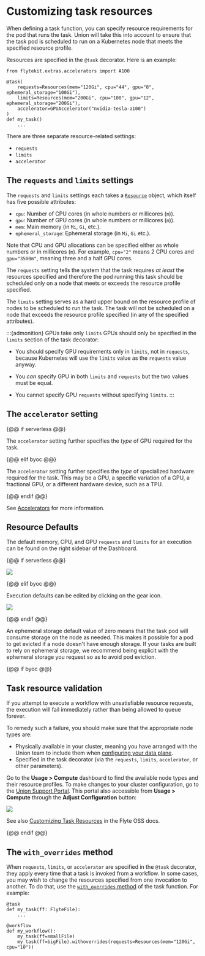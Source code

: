 # Customizing task resources

When defining a task function, you can specify resource requirements for the pod that runs the task.
Union will take this into account to ensure that the task pod is scheduled to run on a Kubernetes node that meets the specified resource profile.

Resources are specified in the `@task` decorator. Here is an example:

```{code-block} python
from flytekit.extras.accelerators import A100

@task(
    requests=Resources(mem="120Gi", cpu="44", gpu="8", ephemeral_storage="100Gi"),
    limits=Resources(mem="200Gi", cpu="100", gpu="12", ephemeral_storage="200Gi"),
    accelerator=GPUAccelerator("nvidia-tesla-a100")
)
def my_task()
    ...
```

There are three separate resource-related settings:

* `requests`
* `limits`
* `accelerator`

## The `requests` and `limits` settings

The `requests` and `limits` settings each takes a [`Resource`](https://docs.flyte.org/en/latest/api/flytekit/generated/flytekit.Resources.html#flytekit-resources) object, which itself has five possible attributes:

* `cpu`: Number of CPU cores (in whole numbers or millicores (`m`)).
* `gpu`: Number of GPU cores (in whole numbers or millicores (`m`)).
* `mem`: Main memory (in `Mi`, `Gi`, etc.).
* `ephemeral_storage`: Ephemeral storage (in `Mi`,  `Gi` etc.).

Note that CPU and GPU allocations can be specified either as whole numbers or in millicores (`m`). For example, `cpu="2"` means 2 CPU cores and `gpu="3500m"`, meaning three and a half GPU cores.

The `requests` setting tells the system that the task requires _at least_ the resources specified and therefore the pod running this task should be scheduled only on a node that meets or exceeds the resource profile specified.

The `limits` setting serves as a hard upper bound on the resource profile of nodes to be scheduled to run the task.
The task will not be scheduled on a node that exceeds the resource profile specified (in any of the specified attributes).

:::{admonition} GPUs take only `limits`
GPUs should only be specified in the `limits` section of the task decorator:

* You should specify GPU requirements only in `limits`, not in `requests`, because Kubernetes will use the `limits` value as the `requests` value anyway.

* You *can* specify GPU in both `limits` and `requests` but the two values must be equal.

* You cannot specify GPU `requests` without specifying `limits`.
:::

## The `accelerator` setting

{@@ if serverless @@}

The `accelerator` setting further specifies the *type* of GPU required for the task.

{@@ elif byoc @@}

The `accelerator` setting further specifies the *type* of specialized hardware required for the task.
This may be a GPU, a specific variation of a GPU, a fractional GPU, or a different hardware device, such as a TPU.

{@@ endif @@}

See [Accelerators](./accelerators) for more information.

## Resource Defaults

The default memory, CPU, and GPU `requests` and `limits` for an execution can be found on the right sidebar of the Dashboard.

{@@ if serverless @@}

![](/_static/images/serverless_execution_defaults.png)

{@@ elif byoc @@}

Execution defaults can be edited by clicking on the gear icon.

![](/_static/images/byoc_execution_defaults.png)

{@@ endif @@}

An ephemeral storage default value of zero means that the task pod will consume storage on the node as needed. 
This makes it possible for a pod to get evicted if a node doesn't have enough storage. If your tasks are built to rely on 
ephemeral storage, we recommend being explicit with the ephemeral storage you request so as to avoid pod eviction. 

{@@ if byoc @@}

## Task resource validation

If you attempt to execute a workflow with unsatisfiable resource requests, the execution will fail immediately rather than being allowed to queue forever.

To remedy such a failure, you should make sure that the appropriate node types are:
* Physically available in your cluster, meaning you have arranged with the Union team to include them when [configuring your data plane](../../../data-plane-setup/configuring-your-data-plane).
* Specified in the task decorator (via the `requests`, `limits`, `accelerator`, or other parameters).

Go to the **Usage > Compute** dashboard to find the available node types and their resource profiles.
To make changes to your cluster configuration, go to the [Union Support Portal](https://get.support.union.ai/servicedesk/customer/portal/1/group/6/create/30).
This portal also accessible from **Usage > Compute** through the **Adjust Configuration** button:

![](/_static/images/adjust-configuration.png)

See also [Customizing Task Resources](https://docs.flyte.org/en/latest/deployment/configuration/customizable_resources.html#task-resources) in the Flyte OSS docs.

{@@ endif @@}

## The `with_overrides` method

When `requests`, `limits`, or `accelerator` are specified in the `@task` decorator, they apply every time that a task is invoked from a workflow.
In some cases, you may wish to change the resources specified from one invocation to another.
To do that, use the [`with_overrides` method](https://docs.flyte.org/en/latest/flytesnacks/examples/productionizing/customizing_resources.html#resource-with-overrides) of the task function.
For example:

```{code-block} python
@task
def my_task(ff: FlyteFile):
    ...

@workflow
def my_workflow():
    my_task(ff=smallFile)
    my_task(ff=bigFile).withoverrides(requests=Resources(mem="120Gi", cpu="10"))
```
